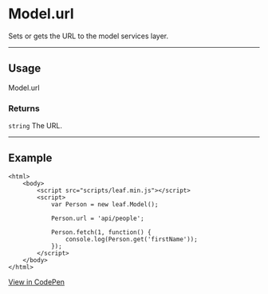 # Model.url

Sets or gets the URL to the model services layer.

----------------------------------------------------------------------

## Usage

Model.url

### Returns

`string` The URL.

----------------------------------------------------------------------

## Example

	<html>
		<body>
			<script src="scripts/leaf.min.js"></script>
			<script>
				var Person = new leaf.Model();

				Person.url = 'api/people';

				Person.fetch(1, function() {
					console.log(Person.get('firstName'));
				});
			</script>
		</body>
	</html>

[View in CodePen](https://codepen.io/leaf-git/pen/dpdrqm)
